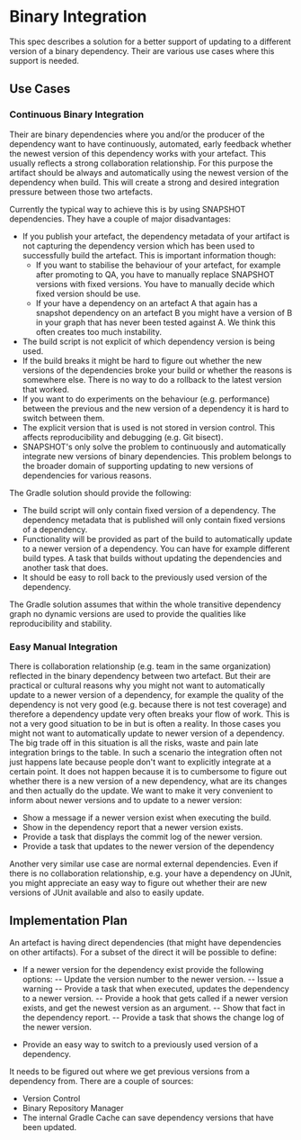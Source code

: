 # Binary Integration

This spec describes a solution for a better support of updating to a different version of a binary dependency. Their are various use cases where this support is needed.

## Use Cases

### Continuous Binary Integration

Their are binary dependencies where you and/or the producer of the dependency want to have continuously, automated, early feedback 
whether the newest version of this dependency works with your artefact. This usually reflects a strong collaboration relationship. For this purpose the artifact should be always and automatically using the newest version of the dependency when build. This will create a strong and desired integration pressure between those two artefacts.

Currently the typical way to achieve this is by using SNAPSHOT dependencies. They have a couple of major disadvantages:

- If you publish your artefact, the dependency metadata of your artifact is not capturing the dependency version which has been used to successfully build the artefact. This is important information though:
	- If you want to stabilise the behaviour of your artefact, for example after promoting to QA, you have to manually replace SNAPSHOT versions with fixed versions. You have to manually decide which fixed version should be use. 
	- If your have a dependency on an artefact A that again has a snapshot dependency on an artefact B you might have a version of B in your graph that has never been tested against A. We think this often creates too much instability.
- The build script is not explicit of which dependency version is being used.
- If the build breaks it might be hard to figure out whether the new versions of the dependencies broke your build or whether the reasons is somewhere else. There is no way to do a rollback to the latest version that worked.
- If you want to do experiments on the behaviour (e.g. performance) between the previous and the new version of a dependency it is hard to switch between them.
- The explicit version that is used is not stored in version control. This affects reproducibility and debugging (e.g. Git bisect).
- SNAPSHOT's only solve the problem to continuously and automatically integrate new versions of binary dependencies. This problem belongs to the broader domain of supporting updating to new versions of dependencies for various reasons.

The Gradle solution should provide the following:

- The build script will only contain fixed version of a dependency. The dependency metadata that is published will only contain fixed versions of a dependency. 
- Functionality will be provided as part of the build to automatically update to a newer version of a dependency. You can have for example different build types. A task that builds without updating the dependencies and another task that does.
- It should be easy to roll back to the previously used version of the dependency. 

The Gradle solution assumes that within the whole transitive dependency graph no dynamic versions are used to provide the qualities like reproducibility and stability. 

### Easy Manual Integration

There is collaboration relationship (e.g. team in the same organization) reflected in the binary dependency between two artefact. But their are practical or cultural reasons why you might not want to automatically update to a newer version of a dependency, for example the quality of the dependency is not very good (e.g. because there is not test coverage) and therefore a dependency update very often breaks your flow of work. This is not a very good situation to be in but is often a reality. In those cases you might not want to automatically update to newer version of a dependency. The big trade off in this situation is all the risks, waste and pain late integration brings to the table. In such a scenario the integration often not just happens late because people don't want to explicitly integrate at a certain point. It does not happen because it is to cumbersome to figure out whether there is a new version of a new dependency, what are its changes and then actually do the update. We want to make it very convenient to inform about newer versions and to update to a newer version:

- Show a message if a newer version exist when executing the build.
- Show in the dependency report that a newer version exists.
- Provide a task that displays the commit log of the newer version.
- Provide a task that updates to the newer version of the dependency

Another very similar use case are normal external dependencies. Even if there is no collaboration relationship, e.g. your have a dependency on JUnit, you might appreciate an easy way to figure out whether their are new versions of JUnit available and also to easily update. 

## Implementation Plan

An artefact is having direct dependencies (that might have dependencies on other artifacts). For a subset of the direct it will be possible to define:

- If a newer version for the dependency exist provide the following options:
-- Update the version number to the newer version.
-- Issue a warning
-- Provide a task that when executed, updates the dependency to a newer version.
-- Provide a hook that gets called if a newer version exists, and get the newest version as an argument.
-- Show that fact in the dependency report.
-- Provide a task that shows the change log of the newer version.

- Provide an easy way to switch to a previously used version of a dependency.

It needs to be figured out where we get previous versions from a dependency from. There are a couple of sources:
- Version Control
- Binary Repository Manager
- The internal Gradle Cache can save dependency versions that have been updated.




